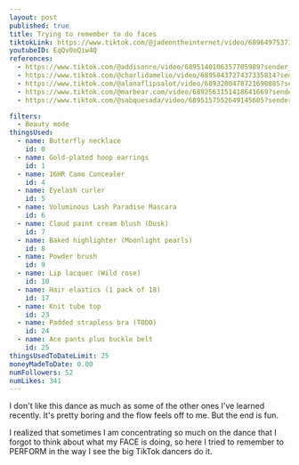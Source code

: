 ```yaml
---
layout: post
published: true
title: Trying to remember to do faces
tiktokLink: https://www.tiktok.com/@jadeontheinternet/video/6896497537180519686
youtubeID: EqQv0oQiw4Q
references:
  - https://www.tiktok.com/@addisonre/video/6895140106357705989?sender_device=pc&sender_web_id=6891999718790268421&is_from_webapp=1
  - https://www.tiktok.com/@charlidamelio/video/6895843727437335814?sender_device=pc&sender_web_id=6891999718790268421&is_from_webapp=1
  - https://www.tiktok.com/@alanaflipsalot/video/6893200478721690885?sender_device=pc&sender_web_id=6891999718790268421&is_from_webapp=1
  - https://www.tiktok.com/@marbear.com/video/6892563151418641669?sender_device=pc&sender_web_id=6891999718790268421&is_from_webapp=1
  - https://www.tiktok.com/@sabquesada/video/6895157552649145605?sender_device=pc&sender_web_id=6891999718790268421&is_from_webapp=1

filters:
  - Beauty mode
thingsUsed:
  - name: Butterfly necklace
    id: 0
  - name: Gold-plated hoop earrings
    id: 1
  - name: 16HR Camo Concealer
    id: 4
  - name: Eyelash curler
    id: 5
  - name: Voluminous Lash Paradise Mascara
    id: 6
  - name: Cloud paint cream blush (Dusk)
    id: 7
  - name: Baked highlighter (Moonlight pearls)
    id: 8
  - name: Powder brush
    id: 9
  - name: Lip lacquer (Wild rose)
    id: 10
  - name: Hair elastics (1 pack of 18)
    id: 17
  - name: Knit tube top
    id: 23
  - name: Padded strapless bra (TODO)
    id: 24
  - name: Ace pants plus buckle belt
    id: 25
thingsUsedToDateLimit: 25
moneyMadeToDate: 0.00
numFollowers: 52
numLikes: 341
---
```


I don't like this dance as much as some of the other ones I've learned recently. It's pretty boring and the flow feels off to me. But the end is fun.

I realized that sometimes I am concentrating so much on the dance that I forgot to think about what my FACE is doing, so here I tried to remember to PERFORM in the way I see the big TikTok dancers do it.
